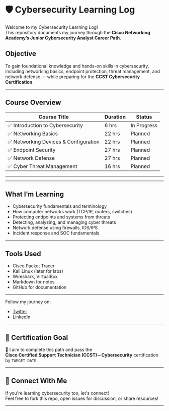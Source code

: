 # 🛡️ Cybersecurity Learning Log

Welcome to my Cybersecurity Learning Log!  
This repository documents my journey through the **Cisco Networking Academy’s Junior Cybersecurity Analyst Career Path**.

##  Objective
To gain foundational knowledge and hands-on skills in cybersecurity, including networking basics, endpoint protection, threat management, and network defense — while preparing for the **CCST Cybersecurity Certification**.

---

##  Course Overview

| Course Title                              | Duration | Status     |
|------------------------------------------|----------|------------|
| ✅ Introduction to Cybersecurity         | 6 hrs    | In Progress |
| ✅ Networking Basics                     | 22 hrs   | Planned |
| ✅ Networking Devices & Configuration    | 22 hrs   | Planned |
| ✅ Endpoint Security                     | 27 hrs   | Planned |
| ✅ Network Defense                       | 27 hrs   | Planned |
| ✅ Cyber Threat Management               | 16 hrs   | Planned |

---




---




##  What I’m Learning
- Cybersecurity fundamentals and terminology
- How computer networks work (TCP/IP, routers, switches)
- Protecting endpoints and systems from threats
- Detecting, analyzing, and managing cyber threats
- Network defense using firewalls, IDS/IPS
- Incident response and SOC fundamentals

---

##  Tools Used
-  Cisco Packet Tracer
-  Kali Linux (later for labs)
-  Wireshark, VirtualBox
-  Markdown for notes
-  GitHub for documentation

---


Follow my journey on:
- [Twitter](https://x.com/diyashakya01) 
- [LinkedIn](https://www.linkedin.com/in/diya-shakya-3178672b0/)

---

## 📜 Certification Goal
🎯 I aim to complete this path and pass the  
**Cisco Certified Support Technician (CCST) – Cybersecurity** certification by `TARGET DATE`.

---

## 🙌 Connect With Me
If you're learning cybersecurity too, let's connect!  
Feel free to fork this repo, open issues for discussion, or share resources!

---


